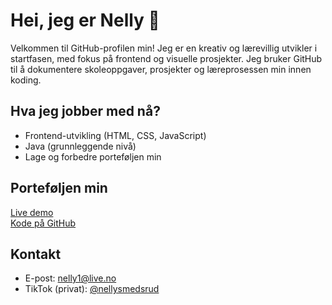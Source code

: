 

# Hei, jeg er Nelly 👋

Velkommen til GitHub-profilen min! Jeg er en kreativ og lærevillig utvikler i startfasen, med fokus på frontend og visuelle prosjekter. Jeg bruker GitHub til å dokumentere skoleoppgaver, prosjekter og læreprosessen min innen koding.

## Hva jeg jobber med nå?

- Frontend-utvikling (HTML, CSS, JavaScript)
- Java (grunnleggende nivå)
- Lage og forbedre porteføljen min

## Porteføljen min

 [Live demo](https://superb-youtiao-45f116.netlify.app/)  
 [Kode på GitHub](https://github.com/nellysme/portfolio)


## Kontakt

-  E-post: [nelly1@live.no](mailto:nelly1@live.no)
-  TikTok (privat): [@nellysmedsrud](https://www.tiktok.com/@nellysmedsrud)

